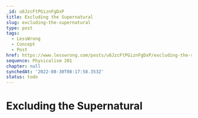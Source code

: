 ```yaml
---
_id: u6JzcFtPGiznFgDxP
title: Excluding the Supernatural
slug: excluding-the-supernatural
type: post
tags:
  - LessWrong
  - Concept
  - Post
href: https://www.lesswrong.com/posts/u6JzcFtPGiznFgDxP/excluding-the-supernatural
sequence: Physicalism 201
chapter: null
synchedAt: '2022-08-30T08:17:58.353Z'
status: todo
---
```


# Excluding the Supernatural
